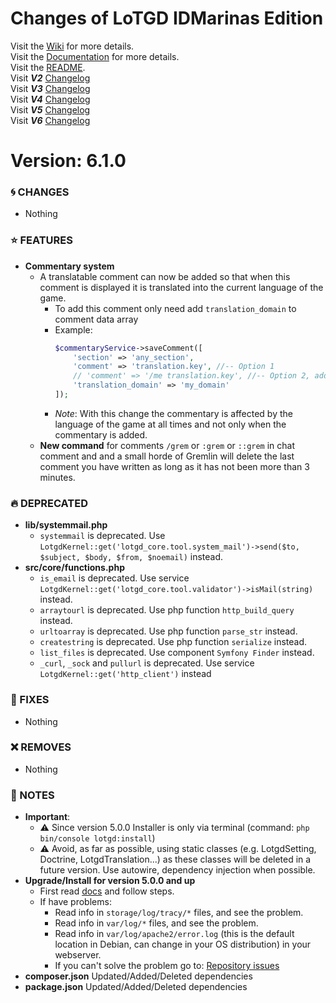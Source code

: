 # Changes of LoTGD IDMarinas Edition

Visit the [Wiki](https://github.com/idmarinas/lotgd-game/wiki) for more details.  
Visit the [Documentation](https://idmarinas.github.io/lotgd-game/) for more details.  
Visit the [README](https://github.com/idmarinas/lotgd-game/blob/migration/README.md).  
Visit **_V2_** [Changelog](https://github.com/idmarinas/lotgd-game/blob/migration/CHANGELOG-V2.md)  
Visit **_V3_** [Changelog](https://github.com/idmarinas/lotgd-game/blob/migration/CHANGELOG-V3.md)  
Visit **_V4_** [Changelog](https://github.com/idmarinas/lotgd-game/blob/migration/CHANGELOG-V4.md)  
Visit **_V5_** [Changelog](https://github.com/idmarinas/lotgd-game/blob/migration/CHANGELOG-V5.md)  
Visit **_V6_** [Changelog](https://github.com/idmarinas/lotgd-game/blob/migration/CHANGELOG-V6.md)  

# Version: 6.1.0

### :cyclone: CHANGES

-   Nothing

### :star: FEATURES

-   **Commentary system** 
    -   A translatable comment can now be added so that when this comment is displayed it is translated into the current language of the game.
        -   To add this comment only need add `translation_domain` to comment data array
        -   Example: 
            ```php
            $commentaryService->saveComment([
                'section' => 'any_section',
                'comment' => 'translation.key', //-- Option 1
                // 'comment' => '/me translation.key', //-- Option 2, add a comment with command (any available command can be used)
                'translation_domain' => 'my_domain'
            ]);
            ```
        -   _Note_: With this change the commentary is affected by the language of the game at all times and not only when the commentary is added.
    -   **New command** for comments `/grem` or `:grem` or `::grem` in chat comment and and a small horde of Gremlin will delete the last comment you have written as long as it has not been more than 3 minutes.

### :fire: DEPRECATED

-   **lib/systemmail.php** 
    -   `systemmail` is deprecated. Use `LotgdKernel::get('lotgd_core.tool.system_mail')->send($to, $subject, $body, $from, $noemail)` instead.
-   **src/core/functions.php** 
    -   `is_email` is deprecated. Use service `LotgdKernel::get('lotgd_core.tool.validator')->isMail(string)` instead.
    -   `arraytourl` is deprecated. Use php function `http_build_query` instead.
    -   `urltoarray` is deprecated. Use php function `parse_str` instead.
    -   `createstring` is deprecated. Use php function `serialize` instead.
    -   `list_files` is deprecated. Use component `Symfony Finder` instead.
    -   `_curl`, `_sock` and `pullurl` is deprecated. Use service `LotgdKernel::get('http_client')` instead

### :wrench: FIXES

-   Nothing

### :x: REMOVES

-   Nothing

### :notebook: NOTES

-   **Important**:
    -   :warning: Since version 5.0.0 Installer is only via terminal (command: `php bin/console lotgd:install`)
    -   :warning: Avoid, as far as possible, using static classes (e.g. LotgdSetting, Doctrine, LotgdTranslation...) as these classes will be deleted in a future version. Use autowire, dependency injection when possible.
-   **Upgrade/Install for version 5.0.0 and up**
    -   First read [docs](https://github.com/idmarinas/lotgd-game/wiki/Skeleton) and follow steps.
    -   If have problems:
        -   Read info in `storage/log/tracy/*` files, and see the problem.
        -   Read info in `var/log/*` files, and see the problem.
        -   Read info in `var/log/apache2/error.log` (this is the default location in Debian, can change in your OS distribution) in your webserver.
        -   If you can't solve the problem go to: [Repository issues](https://github.com/idmarinas/lotgd-game/issues)
-   **composer.json** Updated/Added/Deleted dependencies
-   **package.json** Updated/Added/Deleted dependencies
